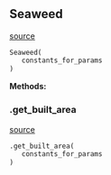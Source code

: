 #


## Seaweed
[source](https://github.com/allfed/allfed-integrated-model/blob/master/src/food_system/seaweed.py/#L12)
```python 
Seaweed(
   constants_for_params
)
```




**Methods:**


### .get_built_area
[source](https://github.com/allfed/allfed-integrated-model/blob/master/src/food_system/seaweed.py/#L94)
```python
.get_built_area(
   constants_for_params
)
```

